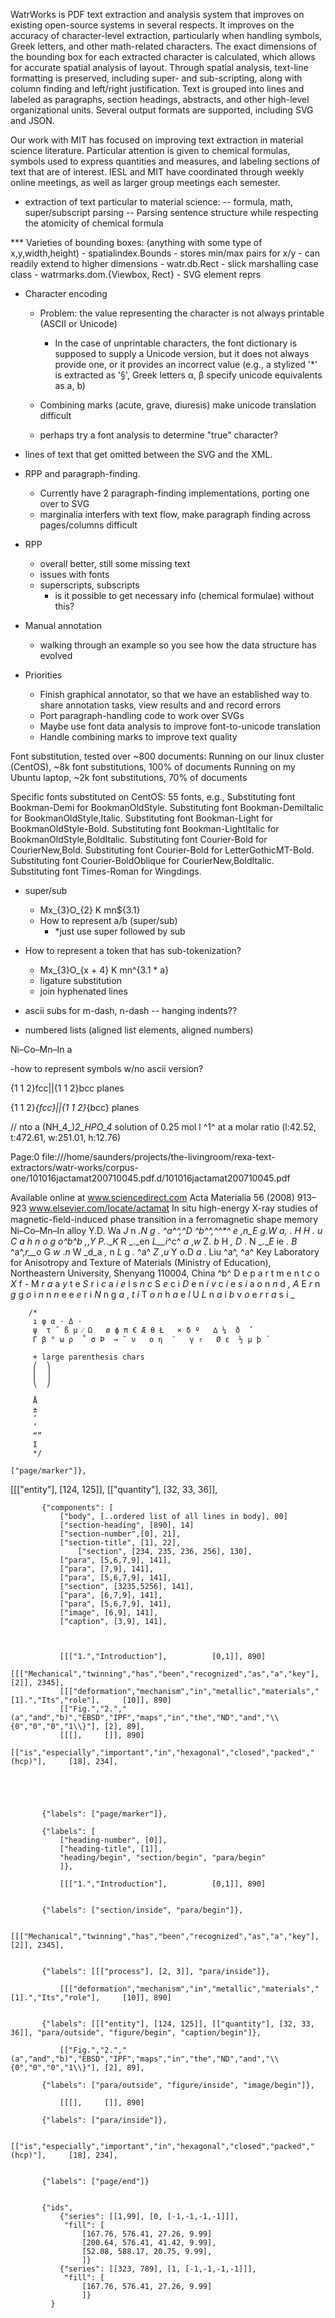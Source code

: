 

WatrWorks is PDF text extraction and analysis system that improves on existing open-source systems in several respects. It improves on the accuracy of character-level extraction, particularly when handling symbols, Greek letters, and other math-related characters. The exact dimensions of the bounding box for each extracted character is calculated, which allows for accurate spatial analysis of layout. Through spatial analysis, text-line formatting is preserved, including super- and sub-scripting, along with column finding and left/right justification. Text is grouped into lines and labeled as paragraphs, section headings, abstracts, and other high-level organizational units. Several output formats are supported, including SVG and JSON. 

Our work with MIT has focused on improving text extraction in material science literature. Particular attention is given to chemical formulas, symbols used to express quantities and measures, and labeling sections of text that are of interest. IESL and MIT have coordinated through weekly online meetings, as well as larger group meetings each semester. 



- extraction of text particular to material science:
-- formula, math, super/subscript parsing
-- Parsing sentence structure while respecting the atomicity of chemical formula



*** Varieties of bounding boxes: (anything with some type of x,y,width,height)
    - spatialindex.Bounds
      - stores min/max pairs for x/y
      - can readily extend to higher dimensions
    - watr.db.Rect
      - slick marshalling case class
    - watrmarks.dom.{Viewbox, Rect}
      - SVG element reprs


+ Character encoding
  + Problem: the value representing the character is not always printable (ASCII or Unicode)
    + In the case of unprintable characters, the font dictionary is supposed to supply a Unicode version, but
      it does not always provide one, or it provides an incorrect value
       (e.g., a stylized '*' is extracted as '§', Greek letters α, β  specify unicode equivalents as a, b)

  + Combining marks (acute, grave, diuresis) make unicode translation difficult
  + perhaps try a font analysis to determine "true" character?

+ lines of text that get omitted between the SVG and the XML.


+ RPP and paragraph-finding.
  + Currently have 2 paragraph-finding implementations, porting one over to SVG
  + marginalia interfers with text flow, make paragraph finding across pages/columns difficult

+ RPP
  + overall better, still some missing text
  + issues with fonts
  + superscripts, subscripts
    + is it possible to get necessary info (chemical formulae) without this?

+ Manual annotation
  + walking through an example so you see how the data structure has evolved


+ Priorities
  + Finish graphical annotator, so that we have an established way to share annotation tasks,
    view results and and record errors
  + Port paragraph-handling code to work over SVGs
  + Maybe use font data analysis to improve font-to-unicode translation
  + Handle combining marks to improve text quality


Font substitution, tested over ~800 documents:
  Running on our linux cluster (CentOS), ~8k font substitutions, 100% of documents
  Running on my Ubuntu laptop, ~2k font substitutions, 70% of documents


  Specific fonts substituted on CentOS: 55 fonts, e.g.,
    Substituting font Bookman-Demi for BookmanOldStyle.
    Substituting font Bookman-DemiItalic for BookmanOldStyle,Italic.
    Substituting font Bookman-Light for BookmanOldStyle-Bold.
    Substituting font Bookman-LightItalic for BookmanOldStyle,BoldItalic.
    Substituting font Courier-Bold for CourierNew,Bold.
    Substituting font Courier-Bold for LetterGothicMT-Bold.
    Substituting font Courier-BoldOblique for CourierNew,BoldItalic.
    Substituting font Times-Roman for Wingdings.



- super/sub
  - Mx_{3}O_{2}   K mn${3.1}
  - How to represent a/b (super/sub)
    -  *just use super followed by sub

- How to represent a token that has sub-tokenization?
  - Mx_{3}O_{x + 4}   K mn^{3.1 * a}
  - ligature substitution
  - join hyphenated lines

 - ascii subs for m-dash, n-dash
 -- hanging indents??

 - numbered lists (aligned list elements, aligned numbers)


 Ni–Co–Mn–In a

-how to represent symbols w/no ascii version?

{1 1 2}fcc||{1 1 2}bcc planes

\{1 1 2\}_{fcc}||\{1 1 2\}_{bcc} planes



// nto a (NH_4_)_2_HPO_4_ solution of 0.25 mol l ^1^ at a molar ratio                                                                                          (l:42.52, t:472.61, w:251.01, h:12.76)



Page:0 file:///home/saunders/projects/the-livingroom/rexa-text-extractors/watr-works/corpus-one/101016jactamat200710045.pdf.d/101016jactamat200710045.pdf

Available online at www.sciencedirect.com
Acta Materialia 56 (2008) 913–923
www.elsevier.com/locate/actamat
In situ high-energy X-ray studies of magnetic-ﬁeld-induced
phase transition in a ferromagnetic shape memory Ni–Co–Mn–In alloy
Y.D. Wa _J_ n _.__N_ g _._ ^a^^,^_D_ ^b^^,^^*^ _e_ ,_n_E _g_.W _a__,_ . _H_ H _._ u _C_ a _h_ n _o_ g _o_^b^_b_ ,_,_Y _P_._.__K_ R _._en _L__i_^c^ _a_ ,_w_ Z. _b_ H _,_ _D_ . N _.__E_ ie _._ _B_ ^a^,_r__o_ G _w_ ._n_ W _d_a _,_ n _L_ g _._ ^a^ _Z_ ,_u_ Y _o_.D _a_ . Liu ^a^,
^a^ Key Laboratory for Anisotropy and Texture of Materials (Ministry of Education), Northeastern University, Shenyang 110004, China
^b^ D e p a r t m e n t _c_ o _X_ f _-_ M _r_ _a_ a _y_ t e _S_ r i _c_ a _i_ _e_ l s _n_ _c_ S _e_ c i _D_ e n _i_ _v_ c _i_ e _s_ _i_ a _o_ n _n_ d _,_ _A_ E _r_ n _g_ g _o_ i _n_ n _n_ e e _e_ r i _N_ n g _a_ , _t_ _i_ T _o_ _n_ h _a_ e _l_ U _L_ n _a_ i _b_ v _o_ e _r_ r _a_ s i _

        /*
         ı φ α · Δ ⋅
         ψ  τ ˆ ß μ ⁄ Ω   ø ϕ π € Æ θ Ł   × δ º   ∆ ¼  ð  ˇ
         Γ β ° ω ρ  ˚ σ Þ  → ˜ ν   ο η  ¨   γ ⇑   Ø ε  ½ µ þ ´

         + large parenthesis chars
         ⎛  ⎞
         ⎜  ⎟
         ⎝  ⎠

         Å
         ±
         ‘
         ’
         “”
         Ι
         */

    ["page/marker"]},
[[["entity"], [124, 125]], [["quantity"], [32, 33, 36]],

           {"components": [
               ["body", [..ordered list of all lines in body], 00]
               ["section-heading", [890], 14]
               ["section-number",[0], 21],
               ["section-title", [1], 22],
                   ["section", [234, 235, 236, 256], 130],
               ["para", [5,6,7,9], 141],
               ["para", [7,9], 141],
               ["para", [5,6,7,9], 141],
               ["section", [3235,5256], 141],
               ["para", [6,7,9], 141],
               ["para", [5,6,7,9], 141],
               ["image", [6,9], 141],
               ["caption", [3,9], 141],



               [[["1.","Introduction"],          [0,1]], 890]
               [[["Mechanical","twinning","has","been","recognized","as","a","key"],              [2]], 2345],
               [[["deformation","mechanism","in","metallic","materials","[1].","Its","role"],     [10]], 890]
               [["Fig.","2.","(a","and","b)","EBSD","IPF","maps","in","the","ND","and","\\{0","0","0","1\\}"], [2], 89],
               [[[],     []], 890]
               [["is","especially","important","in","hexagonal","closed","packed","(hcp)"],     [18], 234],





           {"labels": ["page/marker"]},

           {"labels": [
               ["heading-number", [0]],
               ["heading-title", [1]],
               "heading/begin", "section/begin", "para/begin"
               ]},

               [[["1.","Introduction"],          [0,1]], 890]


           {"labels": ["section/inside", "para/begin"]},

               [[["Mechanical","twinning","has","been","recognized","as","a","key"],              [2]], 2345],


           {"labels": [[["process"], [2, 3]], "para/inside"]},

               [[["deformation","mechanism","in","metallic","materials","[1].","Its","role"],     [10]], 890]


           {"labels": [[["entity"], [124, 125]], [["quantity"], [32, 33, 36]], "para/outside", "figure/begin", "caption/begin"]},

               [["Fig.","2.","(a","and","b)","EBSD","IPF","maps","in","the","ND","and","\\{0","0","0","1\\}"], [2], 89],

           {"labels": ["para/outside", "figure/inside", "image/begin"]},

               [[[],     []], 890]

           {"labels": ["para/inside"]},

               [["is","especially","important","in","hexagonal","closed","packed","(hcp)"],     [18], 234],


           {"labels": ["page/end"]}


           {"ids",
               {"series": [[1,99], [0, [-1,-1,-1,-1]]],
                "fill": [
                    [167.76, 576.41, 27.26, 9.99]
                    [200.64, 576.41, 41.42, 9.99],
                    [52.08, 588.17, 20.75, 9.99],
                    ]}
               {"series": [[323, 789], [1, [-1,-1,-1,-1]]],
                "fill": [
                    [167.76, 576.41, 27.26, 9.99]
                    ]}
             }
